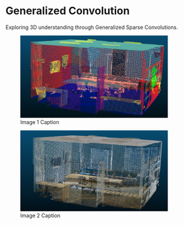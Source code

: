 # Generalized Convolution
Exploring 3D understanding through Generalized Sparse Convolutions.


<p align="center">
  <figure>
    <img src="docs/sample-1-pred.png" width="400" alt="Description of Image 1" />
    <figcaption>Image 1 Caption</figcaption>
  </figure>
  <figure>
    <img src="docs/sample-1-rgb.png" width="400" alt="Description of Image 2" />
    <figcaption>Image 2 Caption</figcaption>
  </figure>
</p>


